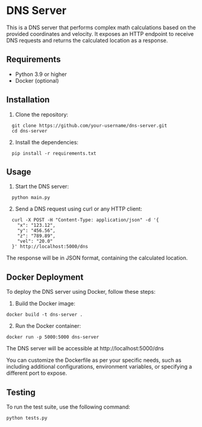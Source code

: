 # DNS Server

This is a DNS server that performs complex math calculations based on the provided coordinates and velocity. It exposes an HTTP endpoint to receive DNS requests and returns the calculated location as a response.

## Requirements

- Python 3.9 or higher
- Docker (optional)

## Installation

1. Clone the repository:
```
  git clone https://github.com/your-username/dns-server.git
  cd dns-server
```
2. Install the dependencies:
```
  pip install -r requirements.txt
```

## Usage

1. Start the DNS server:
```
  python main.py
```
2. Send a DNS request using curl or any HTTP client:
```
  curl -X POST -H "Content-Type: application/json" -d '{
    "x": "123.12",
    "y": "456.56",
    "z": "789.89",
    "vel": "20.0"
  }' http://localhost:5000/dns
```
The response will be in JSON format, containing the calculated location.

## Docker Deployment

To deploy the DNS server using Docker, follow these steps:

1. Build the Docker image:
```
docker build -t dns-server .
```
2. Run the Docker container:
```
docker run -p 5000:5000 dns-server
```
The DNS server will be accessible at http://localhost:5000/dns

You can customize the Dockerfile as per your specific needs, such as including additional configurations, environment variables, or specifying a different port to expose.

## Testing

To run the test suite, use the following command:
```
python tests.py
```
